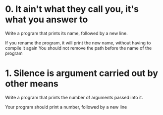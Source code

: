 # 0. It ain't what they call you, it's what you answer to
Write a program that prints its name, followed by a new line.

If you rename the program, it will print the new name, without having to compile it again
You should not remove the path before the name of the program

# 1. Silence is argument carried out by other means

Write a program that prints the number of arguments passed into it.

Your program should print a number, followed by a new line
